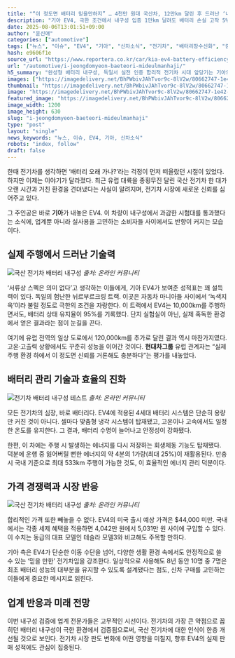 ```yaml
---
title: "“이 정도면 배터리 믿을만하지” … 4천만 원대 국산차, 12만km 달린 후 드러난 ‘내구성 입증’에 ‘감탄’"
description: "기아 EV4, 극한 조건에서 내구성 입증 1만km 달려도 배터리 손실 고작 5% ..."
date: 2025-08-06T13:01:51+09:00
author: "윤신애"
categories: ["automotive"]
tags: ["뉴스", "이슈", "EV4", "기아", "신차소식", "전기차", "배터리장수신화", "중고차가치혁명"]
hash: e9606f1e
source_url: "https://www.reportera.co.kr/car/kia-ev4-battery-efficiency/"
url: "/automotive/i-jeongdomyeon-baeteori-mideulmanhaji/"
h5_summary: "완성형 배터리 내구성, 독일서 실전 인증 합리적 전기차 시대 앞당기는 기아의 새로운 도전"
images: ["https://imagedelivery.net/BhPWbivJAhTvor9c-8lV2w/80662747-1e42-4b92-c522-a13743896000/public", "https://imagedelivery.net/BhPWbivJAhTvor9c-8lV2w/d798bc31-b7b5-40ab-4af5-bd2221f77100/public", "https://imagedelivery.net/BhPWbivJAhTvor9c-8lV2w/b44582cc-531b-440b-501f-79a1817cdb00/public", "https://imagedelivery.net/BhPWbivJAhTvor9c-8lV2w/2a93ba2f-e3fb-4bc3-f965-8f8b4554cf00/public"]
thumbnail: "https://imagedelivery.net/BhPWbivJAhTvor9c-8lV2w/80662747-1e42-4b92-c522-a13743896000/public"
image: "https://imagedelivery.net/BhPWbivJAhTvor9c-8lV2w/80662747-1e42-4b92-c522-a13743896000/public"
featured_image: "https://imagedelivery.net/BhPWbivJAhTvor9c-8lV2w/80662747-1e42-4b92-c522-a13743896000/public"
image_width: 1200
image_height: 630
slug: "i-jeongdomyeon-baeteori-mideulmanhaji"
type: "post"
layout: "single"
news_keywords: "뉴스, 이슈, EV4, 기아, 신차소식"
robots: "index, follow"
draft: false
---
```


한때 전기차를 생각하면 ‘배터리 오래 가나?’라는 걱정이 먼저 떠올랐던 시절이 있었다. 하지만 이제는 이야기가 달라졌다. 최근 유럽 대륙을 종횡무진 달린 국산 전기차 한 대가 오랜 시간과 거친 환경을 견뎌냈다는 사실이 알려지며, 전기차 시장에 새로운 신뢰를 심어주고 있다.

그 주인공은 바로 **기아**가 내놓은 EV4. 이 차량이 내구성에서 과감한 시험대를 통과했다는 소식에, 업계뿐 아니라 실사용을 고민하는 소비자들 사이에서도 반향이 커지는 모습이다.

## 실제 주행에서 드러난 기술력

![국산 전기차 배터리 내구성](https://imagedelivery.net/BhPWbivJAhTvor9c-8lV2w/2a93ba2f-e3fb-4bc3-f965-8f8b4554cf00/public)
*출처: 온라인 커뮤니티*


‘서류상 스펙은 의미 없다’고 생각하는 이들에게, 기아 EV4가 보여준 성적표는 꽤 설득력이 있다. 독일의 험난한 뉘르부르크링 트랙. 이곳은 자동차 마니아들 사이에서 ‘녹색지옥’이라 불릴 정도로 극한의 조건을 자랑한다. 이 트랙에서 EV4는 10,000km를 주행하면서도, 배터리 상태 유지율이 95%를 기록했다. 단지 실험실이 아닌, 실제 혹독한 환경에서 얻은 결과라는 점이 눈길을 끈다.

여기에 유럽 전역의 일상 도로에서 120,000km를 추가로 달린 결과 역시 마찬가지였다. 고온·고출력 상황에서도 꾸준히 성능을 이어간 것이다. **현대차그룹** 유럽 관계자는 “실제 주행 환경 하에서 이 정도면 신뢰를 거론해도 충분하다”는 평가를 내놓았다.

## 배터리 관리 기술과 효율의 진화

![전기차 배터리 내구성 테스트](https://imagedelivery.net/BhPWbivJAhTvor9c-8lV2w/d798bc31-b7b5-40ab-4af5-bd2221f77100/public)
*출처: 온라인 커뮤니티*


모든 전기차의 심장, 바로 배터리다. EV4에 적용된 4세대 배터리 시스템은 단순히 용량만 커진 것이 아니다. 셀마다 맞춤형 냉각 시스템이 탑재됐고, 고온이나 고속에서도 일정한 온도를 유지한다. 그 결과, 배터리 수명이 늘어나고 안정성이 강화됐다.

한편, 이 차에는 주행 시 발생하는 에너지를 다시 저장하는 회생제동 기능도 탑재됐다. 덕분에 운행 중 잃어버릴 뻔한 에너지의 약 4분의 1가량(최대 25%)이 재활용된다. 만충 시 국내 기준으로 최대 533km 주행이 가능한 것도, 이 효율적인 에너지 관리 덕분이다.

## 가격 경쟁력과 시장 반응

![국산 전기차 배터리 내구성](https://imagedelivery.net/BhPWbivJAhTvor9c-8lV2w/b44582cc-531b-440b-501f-79a1817cdb00/public)
*출처: 온라인 커뮤니티*


합리적인 가격 또한 빼놓을 수 없다. EV4의 미국 출시 예상 가격은 $44,000 미만. 국내에서는 각종 세제 혜택을 적용하면 4,042만 원에서 5,031만 원 사이에 구입할 수 있다. 이 수치는 동급의 대표 모델인 테슬라 모델3와 비교해도 주목할 만하다.

기아 측은 EV4가 단순한 이동 수단을 넘어, 다양한 생활 환경 속에서도 안정적으로 쓸 수 있는 ‘믿을 만한’ 전기차임을 강조한다. 일상적으로 사용해도 8년 동안 10명 중 7명은 최초 배터리 성능의 대부분을 유지할 수 있도록 설계됐다는 점도, 신차 구매를 고민하는 이들에게 중요한 메시지로 읽힌다.

## 업계 반응과 미래 전망

이번 내구성 검증에 업계 전문가들은 고무적인 시선이다. 전기차의 가장 큰 약점으로 꼽히던 배터리 내구성이 극한 환경에서 검증됨으로써, 국산 전기차에 대한 인식이 한층 개선될 것으로 보인다. 전기차 시장 판도 변화에 어떤 영향을 미칠지, 향후 EV4의 실제 판매 성적에도 관심이 집중된다.
